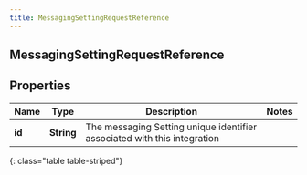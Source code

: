 ```yaml
---
title: MessagingSettingRequestReference
---
```

## MessagingSettingRequestReference


## Properties

| Name | Type | Description | Notes |
| ------------ | ------------- | ------------- | ------------- |
| **id** | <!----><!---->**String**<!----> | The messaging Setting unique identifier associated with this integration |  |
{: class="table table-striped"}



